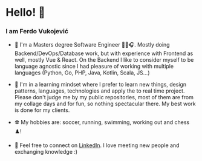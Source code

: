 # Hello! 👋

### I am Ferdo Vukojević

- 🔭 I'm a Masters degree Software Engineer 👨‍💻🎧. Mostly doing Backend/DevOps/Database work, but with experience with Frontend as well, mostly Vue & React. On the Backend I like to consider myself to be language agnostic since I had pleasure of working with multiple languages (Python, Go, PHP, Java, Kotlin, Scala, JS...)

- 🌱 I'm in a learning mindset where I prefer to learn new things, design patterns, languages, technologies and apply the to real time project. Please don't judge me by my public repositories, most of them are from my collage days and for fun, so nothing spectacular there. My best work is done for my clients.

- ⚽ My hobbies are: soccer, running, swimming, working out and chess ♟️!

- 👤 Feel free to connect on [LinkedIn](https://www.linkedin.com/in/ferdo-vukojevic/). I love meeting new people and exchanging knowledge :) 

